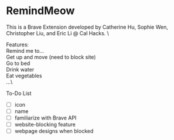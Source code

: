 # RemindMeow

This is a Brave Extension developed by Catherine Hu, Sophie Wen, Christopher Liu, and Eric Li @ Cal Hacks. \

Features:\
Remind me to...\
  Get up and move (need to block site)\
  Go to bed\
  Drink water\
  Eat vegetables\
  ...\


To-Do List
- [ ] icon
- [ ] name
- [ ] familiarize with Brave API
- [ ] website-blocking feature
- [ ] webpage designs when blocked
